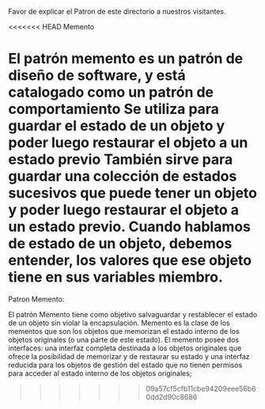 Favor de explicar el Patron de este directorio a nuestros visitantes.

<<<<<<< HEAD
Memento

El patrón memento es un patrón de diseño de software, y está catalogado
 como un patrón de comportamiento Se utiliza para guardar el estado de
 un objeto y poder luego restaurar el objeto a un estado previo También
 sirve para guardar una colección de estados sucesivos que puede tener un
 objeto y poder luego restaurar el objeto a un estado previo.
 Cuando hablamos de estado de un objeto, debemos entender, los valores que
 ese objeto tiene en sus variables miembro.
=======
Patron Memento:

El  patrón  Memento   tiene  como  objetivo  salvaguardar  y  restablecer  el 
 estado  de  un  objeto  sin  violar  la 
encapsulación. Memento   es  la  clase  de  los  mementos  que  son  los 
 objetos  que  memorizan  el  estado  interno  de  los 
objetos  originales  (o  una  parte  de  este  estado).  El  memento  posee
  dos  interfaces:  una  interfaz 
completa  destinada  a  los  objetos  originales  que  ofrece  la 
 posibilidad  de  memorizar  y  de  restaurar  su 
estado  y  una  interfaz  reducida  para  los  objetos  de  gestión  del 
 estado  que  no  tienen  permisos  para 
acceder al estado interno de los objetos originales;


>>>>>>> 09a57cf5cfb11cbe94209eee56b60dd2d90c8686

